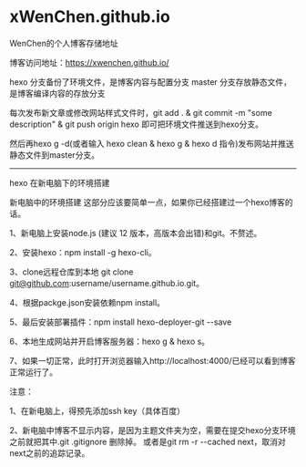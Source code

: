 # xWenChen.github.io
WenChen的个人博客存储地址

博客访问地址：https://xwenchen.github.io/

hexo 分支备份了环境文件，是博客内容与配置分支
master 分支存放静态文件，是博客编译内容的存放分支

每次发布新文章或修改网站样式文件时，git add . & git commit -m "some description" & git push origin hexo
	即可把环境文件推送到hexo分支。
	
然后再hexo g -d(或者输入 hexo clean & hexo g & hexo d 指令)发布网站并推送静态文件到master分支。

--------------------------------------------------------------------------------------------------------------

hexo 在新电脑下的环境搭建

新电脑中的环境搭建
这部分应该要简单一点，如果你已经搭建过一个hexo博客的话。

1、新电脑上安装node.js (建议 12 版本，高版本会出错)和git。不赘述。

2、安装hexo：npm install -g hexo-cli。

3、clone远程仓库到本地 git clone git@github.com:username/username.github.io.git。

4、根据packge.json安装依赖npm install。

5、最后安装部署插件：npm install hexo-deployer-git --save

6、本地生成网站并开启博客服务器：hexo g & hexo s。

7、如果一切正常，此时打开浏览器输入http://localhost:4000/已经可以看到博客正常运行了。

注意：

1、在新电脑上，得预先添加ssh key（具体百度）

2、新电脑中博客不显示内容，是因为主题文件夹为空，需要在提交hexo分支环境之前就把其中.git .gitignore 删除掉。
	或者是git rm -r --cached next，取消对next之前的追踪记录。
